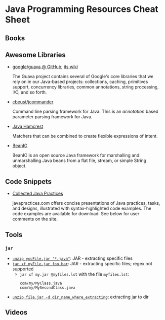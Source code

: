 # Java Programming Resources Cheat Sheet

## Books

## Awesome Libraries

- [google/guava @ GitHub](https://github.com/google/guava); [its wiki](https://github.com/google/guava/wiki)

  The Guava project contains several of Google's core libraries that we rely on in our Java-based projects: 
  collections, caching, primitives support, concurrency libraries, common annotations, string processing, I/O, and so forth.

- [cbeust/jcommander](https://github.com/cbeust/jcommander)

  Command line parsing framework for Java.
  This is an *annotation* based parameter parsing framework for Java.

- [Java Hamcrest](http://hamcrest.org/JavaHamcrest/)

  Matchers that can be combined to create flexible expressions of intent.

- [BeanIO](http://www.beanio.org/)

  BeanIO is an open source Java framework for marshalling and unmarshalling Java beans from a flat file, stream, or simple String object.

## Code Snippets

- [Collected Java Practices](http://www.javapractices.com/home/HomeAction.do)

  javapractices.com offers concise presentations of Java practices, tasks, and designs, illustrated with 
  syntax-highlighted code examples. The code examples are available for download. See below for user comments on the site.

## Tools

### `jar`
- [`unzip youFile.jar "*.java"`](http://stackoverflow.com/a/25973296/1833118): JAR - extracting specific files
- [`jar xf myFile.jar foo bar`](http://stackoverflow.com/a/25973035/1833118): JAR - extracting specific files; regex not supported
  - `jar xf my.jar @myfiles.lst` with the file `myfiles.lst`:
    ```
    com/my/MyClass.java
	com/my/MySecondClass.java
    ```
- [`unzip file.jar -d dir_name_where_extracting`](http://stackoverflow.com/a/23887468/1833118): extracting jar to dir




## Videos
